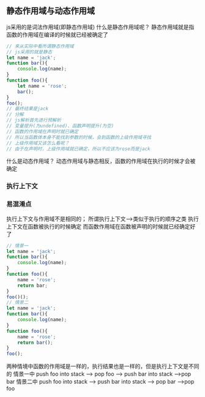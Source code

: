 ## 静态作用域与动态作用域
js采用的是词法作用域(即静态作用域)
什么是静态作用域呢？
静态作用域就是指函数的作用域在编译的时候就已经被确定了
```js
// 来从实际中看所谓静态作用域
// js采用的就是静态
let name = 'jack';
function bar(){
    console.log(name);
}
function foo(){
    let name = 'rose';
    bar();
}
foo();
// 最终结果是jack
// 分解
// js解析首先进行预解析
// 变量提升(为undefined)、函数声明提升(为空)
// 函数的作用域在声明时就已确定
// 所以当函数体本身不能找到参数的时候，会到函数的上级作用域寻找
// 上级作用域又该怎么看呢？
// 由于在声明时，上级作用域就已确定，所以不应该为rose而是jack
```
什么是动态作用域？
动态作用域与静态相反，函数的作用域在执行的时候才会被确定

### 执行上下文
### 易混淆点
执行上下文与作用域不是相同的；
所谓执行上下文-->类似于执行的顺序之类
执行上下文在函数被执行的时候确定
而函数作用域在函数被声明的时候就已经确定好了
```js
// 情景一
let name = 'jack';
function bar(){
    console.log(name);
}
function foo(){
    name = 'rose';
    return bar;
}
foo()();
// 情景二
let name = 'jack';
function bar(){
    console.log(name);
}
function foo(){
    name = 'rose';
    return bar();
}
foo();
```
两种情境中函数的作用域是一样的，执行结果也是一样的，但是执行上下文是不同的
情景一中
push foo into stack --> pop foo --> push bar into stack -->pop bar
情景二中
push foo into stack --> push bar into stack --> pop bar -->pop foo